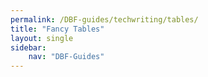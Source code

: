 ```yaml
---
permalink: /DBF-guides/techwriting/tables/
title: "Fancy Tables"
layout: single
sidebar:
    nav: "DBF-Guides"
---
```

